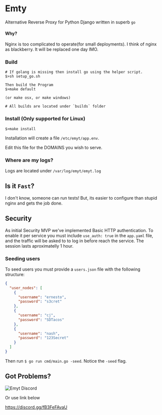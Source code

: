# Emty

Alternative Reverse Proxy for Python Django written in superb `go`

#### Why?

Nginx is too complicated to operate(for small deployments). I think of nginx as blackberry. It will be replaced one day IMO.

### Build

```
# If golang is missing then install go using the helper script.
$>sh setup_go.sh
```

```
Then build the Program
$>make default

(or make osx, or make windows)

# All builds are located under `builds` folder
```

### Install (Only supported for Linux)

```
$>make install
```

Installation will create a file `/etc/emyt/app.env`.

Edit this file for the DOMAINS you wish to serve.

### Where are my logs?

Logs are located under `/var/log/emyt/emyt.log`

## Is it `Fast`?

I don't know, someone can run tests! But, its easier to configure than stupid nginx and gets the job done.

## Security

As initial Security MVP we've implemented Basic HTTP authentication. To enable it per service you must include `use_auth: true` in the `app.yaml` file, and the traffic will be asked to to log in before reach the service. The session lasts aproximatelly 1 hour.

### Seeding users

To seed users you must provide a `users.json` file with the following structure:

```json
{
  "user_nodes": [
    {
      "username": "ernesto",
      "password": "s3cret"
    },
    {
      "username": "cj",
      "password": "SDTacos"
    },
    {
      "username": "nash",
      "password": "123Secret"
    }
  ]
}
```

Then run `$ go run cmd/main.go -seed`. Notice the `-seed` flag.

## Got Problems?

![Emyt Discord](https://discordapp.com/api/guilds/1042832870173052968/widget.png?style=banner3)

Or use link below

https://discord.gg/fB3FeFAvaU
